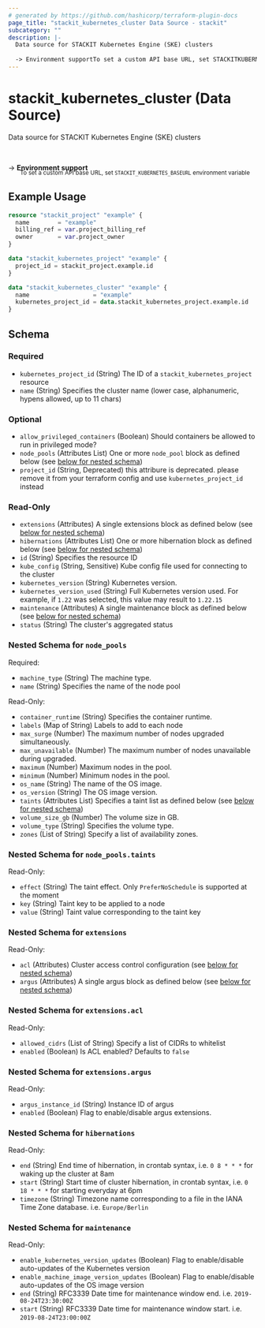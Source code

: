 ```yaml
---
# generated by https://github.com/hashicorp/terraform-plugin-docs
page_title: "stackit_kubernetes_cluster Data Source - stackit"
subcategory: ""
description: |-
  Data source for STACKIT Kubernetes Engine (SKE) clusters
  
  -> Environment supportTo set a custom API base URL, set STACKITKUBERNETESBASEURL environment variable
---
```


# stackit_kubernetes_cluster (Data Source)

Data source for STACKIT Kubernetes Engine (SKE) clusters

<br />

-> __Environment support__<br /><small style='margin-left: 24px; margin-top: -5px; display: inline-block;'>To set a custom API base URL, set <code>STACKIT_KUBERNETES_BASEURL</code> environment variable </small>

## Example Usage

```terraform
resource "stackit_project" "example" {
  name        = "example"
  billing_ref = var.project_billing_ref
  owner       = var.project_owner
}

data "stackit_kubernetes_project" "example" {
  project_id = stackit_project.example.id
}

data "stackit_kubernetes_cluster" "example" {
  name                  = "example"
  kubernetes_project_id = data.stackit_kubernetes_project.example.id
}
```

<!-- schema generated by tfplugindocs -->
## Schema

### Required

- `kubernetes_project_id` (String) The ID of a `stackit_kubernetes_project` resource
- `name` (String) Specifies the cluster name (lower case, alphanumeric, hypens allowed, up to 11 chars)

### Optional

- `allow_privileged_containers` (Boolean) Should containers be allowed to run in privileged mode?
- `node_pools` (Attributes List) One or more `node_pool` block as defined below (see [below for nested schema](#nestedatt--node_pools))
- `project_id` (String, Deprecated) this attribure is deprecated. please remove it from your terraform config and use `kubernetes_project_id` instead

### Read-Only

- `extensions` (Attributes) A single extensions block as defined below (see [below for nested schema](#nestedatt--extensions))
- `hibernations` (Attributes List) One or more hibernation block as defined below (see [below for nested schema](#nestedatt--hibernations))
- `id` (String) Specifies the resource ID
- `kube_config` (String, Sensitive) Kube config file used for connecting to the cluster
- `kubernetes_version` (String) Kubernetes version.
- `kubernetes_version_used` (String) Full Kubernetes version used. For example, if `1.22` was selected, this value may result to `1.22.15`
- `maintenance` (Attributes) A single maintenance block as defined below (see [below for nested schema](#nestedatt--maintenance))
- `status` (String) The cluster's aggregated status

<a id="nestedatt--node_pools"></a>
### Nested Schema for `node_pools`

Required:

- `machine_type` (String) The machine type.
- `name` (String) Specifies the name of the node pool

Read-Only:

- `container_runtime` (String) Specifies the container runtime.
- `labels` (Map of String) Labels to add to each node
- `max_surge` (Number) The maximum number of nodes upgraded simultaneously.
- `max_unavailable` (Number) The maximum number of nodes unavailable during upgraded.
- `maximum` (Number) Maximum nodes in the pool.
- `minimum` (Number) Minimum nodes in the pool.
- `os_name` (String) The name of the OS image.
- `os_version` (String) The OS image version.
- `taints` (Attributes List) Specifies a taint list as defined below (see [below for nested schema](#nestedatt--node_pools--taints))
- `volume_size_gb` (Number) The volume size in GB.
- `volume_type` (String) Specifies the volume type.
- `zones` (List of String) Specify a list of availability zones.

<a id="nestedatt--node_pools--taints"></a>
### Nested Schema for `node_pools.taints`

Read-Only:

- `effect` (String) The taint effect. Only `PreferNoSchedule` is supported at the moment
- `key` (String) Taint key to be applied to a node
- `value` (String) Taint value corresponding to the taint key



<a id="nestedatt--extensions"></a>
### Nested Schema for `extensions`

Read-Only:

- `acl` (Attributes) Cluster access control configuration (see [below for nested schema](#nestedatt--extensions--acl))
- `argus` (Attributes) A single argus block as defined below (see [below for nested schema](#nestedatt--extensions--argus))

<a id="nestedatt--extensions--acl"></a>
### Nested Schema for `extensions.acl`

Read-Only:

- `allowed_cidrs` (List of String) Specify a list of CIDRs to whitelist
- `enabled` (Boolean) Is ACL enabled? Defaults to `false`


<a id="nestedatt--extensions--argus"></a>
### Nested Schema for `extensions.argus`

Read-Only:

- `argus_instance_id` (String) Instance ID of argus
- `enabled` (Boolean) Flag to enable/disable argus extensions.



<a id="nestedatt--hibernations"></a>
### Nested Schema for `hibernations`

Read-Only:

- `end` (String) End time of hibernation, in crontab syntax, i.e. `0 8 * * *` for waking up the cluster at 8am
- `start` (String) Start time of cluster hibernation, in crontab syntax, i.e. `0 18 * * *` for starting everyday at 6pm
- `timezone` (String) Timezone name corresponding to a file in the IANA Time Zone database. i.e. `Europe/Berlin`


<a id="nestedatt--maintenance"></a>
### Nested Schema for `maintenance`

Read-Only:

- `enable_kubernetes_version_updates` (Boolean) Flag to enable/disable auto-updates of the Kubernetes version
- `enable_machine_image_version_updates` (Boolean) Flag to enable/disable auto-updates of the OS image version
- `end` (String) RFC3339 Date time for maintenance window end. i.e. `2019-08-24T23:30:00Z`
- `start` (String) RFC3339 Date time for maintenance window start. i.e. `2019-08-24T23:00:00Z`


